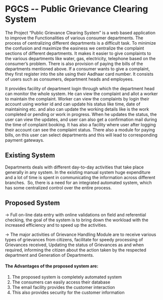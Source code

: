 # PGCS -- Public Grievance Clearing System

The Project “Public Grievance Clearing System” is a web based application to improve the Functionalities of various consumer departments. The process of centralizing different departments is a difficult task. To minimize the confusion and maximize the easiness we centralize the complaint sections of different departments. It makes it easier to give complaints to the various departments like water, gas, electricity, telephone based on the consumer’s problem. There is also provision of paying the bills of the departments mentioned above. If a consumer wants to give a complaint, they first register into the site using their Aadhaar card number. It consists of users such as consumers, department heads and employees.

   It provides facility of department login through which the department head can monitor the whole system. He can view the complaint and allot a worker to maintain the complaint. Worker can view the complaints by login their account using worker id and can update his status like time, date of maintaining etc. and also can update the working details like is the work completed or pending or work in progress. When he updates the status, the user can view the updates, and user can also get a confirmation mail during the time of complaint booking. It has also a facility where user after logging their account can see the complaint status. There also a module for paying bills, on this user can select departments and this will lead to corresponding payment gateways.


## Existing System
   Departments deals with different day-to-day activities that take place generally in any system. In the existing manual system huge expenditure and a lot of time is spent in communicating the information across different branches.  So, there is a need for an integrated automated system, which has some centralized control over the entire process.
   
## Proposed System
->  Full on-line data entry with online validations on field and referential checking, the goal of the system is to bring down the workload with the increased efficiency and to speed up the activities.

->  The major activities of Grievance Handling Module are to receive various types of grievances from citizens, facilitate for speedy processing of Grievances received, Updating the status of Grievances as and when required, informing the citizen about the action taken by the respected department and Generation of Departments. 

#### The Advantages of the proposed system are:

1. The proposed system is completely automated system
2. The consumers can easily access their database
3. The email facility provides the customer interaction
4. This also provides security for the customer information





